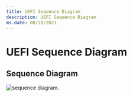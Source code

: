 ```yaml
---
title: UEFI Sequence Diagram
description: UEFI Sequence Diagram
ms.date: 08/20/2021
---
```


# UEFI Sequence Diagram

## Sequence Diagram

![sequence diagram.](images/efi-usbfn-sequence.png)

